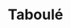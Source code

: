 ---
layout: recette
categories: [recettes]
hidden: false
lang: fr
title: Taboulé
type: sel
pour: pour 10 personnes
ingredients: 
  - nom: semoule 
    qte: 400
    unite: gr
  - nom: citrons
    qte: 4
  - nom: tomates
    qte: 5
  - nom: concombre
    qte: 1
  - nom: oignon
    qte: 1
  - nom: pois chiches
    qte: 1
    unite: boîte
  - nom: raisins secs
    qte: 125
    unite: gr
  - nom: persil
    qte: à souhait
  - nom: menthe
    qte: à souhait
  - nom: huile d'olive
    qte: à souhait

preconditions:
  - Presser les citrons

etapes:
  - label: Préparation
    details:
      - Verser la semoule dans un saladier
      - Hacher le persil et la menthe
      - Ajouter le jus de citron, l'huile d'olive (beaucoup) et les herbes puis mélanger
      - Couper en dés les tomates, le concombre et l'oignon
      - Tout ajouter sur la semoule
      - Ajouter les pois chiches et les raisins
      - Mélanger
      - Laisser au frigo pendant une heure

notes:
  - Le jus de 4 citrons doit faire environ 125 mL
  - Cette recette donne environ 2.5 kg de taboulé
  - Pas besoin de cuire la semoule, elle va gonfler grâce au jus de citron, des tomates et de l'huile d'olive
---
